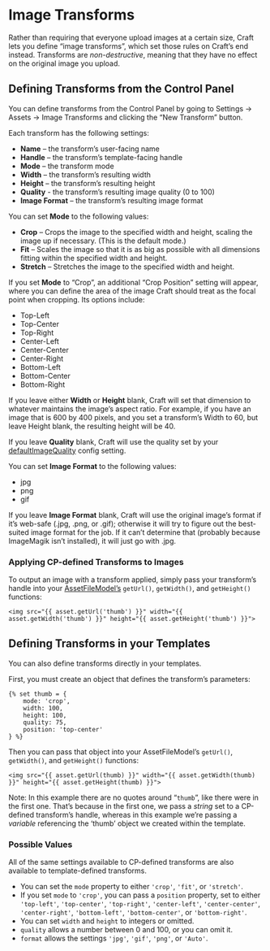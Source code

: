 # Image Transforms

Rather than requiring that everyone upload images at a certain size, Craft lets you define “image transforms”, which set those rules on Craft’s end instead. Transforms are _non-destructive_, meaning that they have no effect on the original image you upload.

## Defining Transforms from the Control Panel

You can define transforms from the Control Panel by going to Settings → Assets → Image Transforms and clicking the “New Transform” button.

Each transform has the following settings:

* **Name** – the transform’s user-facing name
* **Handle** – the transform’s template-facing handle
* **Mode** – the transform mode
* **Width** – the transform’s resulting width
* **Height** – the transform’s resulting height
* **Quality** - the transform’s resulting image quality (0 to 100)
* **Image Format** – the transform’s resulting image format

You can set **Mode** to the following values:

* **Crop** – Crops the image to the specified width and height, scaling the image up if necessary. (This is the default mode.)
* **Fit**  – Scales the image so that it is as big as possible with all dimensions fitting within the specified width and height.
* **Stretch** – Stretches the image to the specified width and height.

If you set **Mode** to “Crop”, an additional “Crop Position” setting will appear, where you can define the area of the image Craft should treat as the focal point when cropping. Its options include:

* Top-Left
* Top-Center
* Top-Right
* Center-Left
* Center-Center
* Center-Right
* Bottom-Left
* Bottom-Center
* Bottom-Right

If you leave either **Width** or **Height** blank, Craft will set that dimension to whatever maintains the image’s aspect ratio. For example, if you have an image that is 600 by 400 pixels, and you set a transform’s Width to 60, but leave Height blank, the resulting height will be 40.

If you leave **Quality** blank, Craft will use the quality set by your [defaultImageQuality]({entry:docs/config-settings}#defaultImageQuality) config setting.

You can set **Image Format** to the following values:

* jpg
* png
* gif

If you leave **Image Format** blank, Craft will use the original image’s format if it’s web-safe (.jpg, .png, or .gif); otherwise it will try to figure out the best-suited image format for the job. If it can’t determine that (probably because ImageMagik isn’t installed), it will just go with .jpg.

### Applying CP-defined Transforms to Images

To output an image with a transform applied, simply pass your transform’s handle into your [AssetFileModel’s](templating/variables/assetfilemodel.md) `getUrl()`, `getWidth()`, and `getHeight()` functions:

```twig
<img src="{{ asset.getUrl('thumb') }}" width="{{ asset.getWidth('thumb') }}" height="{{ asset.getHeight('thumb') }}">
```

## Defining Transforms in your Templates

You can also define transforms directly in your templates.

First, you must create an object that defines the transform’s parameters:

```twig
{% set thumb = {
    mode: 'crop',
    width: 100,
    height: 100,
    quality: 75,
    position: 'top-center'
} %}
```

Then you can pass that object into your AssetFileModel’s `getUrl()`, `getWidth()`, and `getHeight()` functions:

```twig
<img src="{{ asset.getUrl(thumb) }}" width="{{ asset.getWidth(thumb) }}" height="{{ asset.getHeight(thumb) }}">
```

Note: In this example there are no quotes around “`thumb`”, like there were in the first one. That’s because in the first one, we pass a _string_ set to a CP-defined transform’s handle, whereas in this example we’re passing a _variable_ referencing the ‘thumb’ object we created within the template.

### Possible Values

All of the same settings available to CP-defined transforms are also available to template-defined transforms.

* You can set the `mode` property to either `'crop'`, `'fit'`, or `'stretch'`.
* If you set `mode` to `'crop'`, you can pass a `position` property, set to either `'top-left'`, `'top-center'`, `'top-right'`, `'center-left'`, `'center-center'`, `'center-right'`, `'bottom-left'`, `'bottom-center'`, or `'bottom-right'`.
* You can set `width` and `height` to integers or omitted.
* `quality` allows a number between 0 and 100, or you can omit it.
* `format` allows the settings `'jpg'`, `'gif'`, `'png'`, or `'Auto'`.